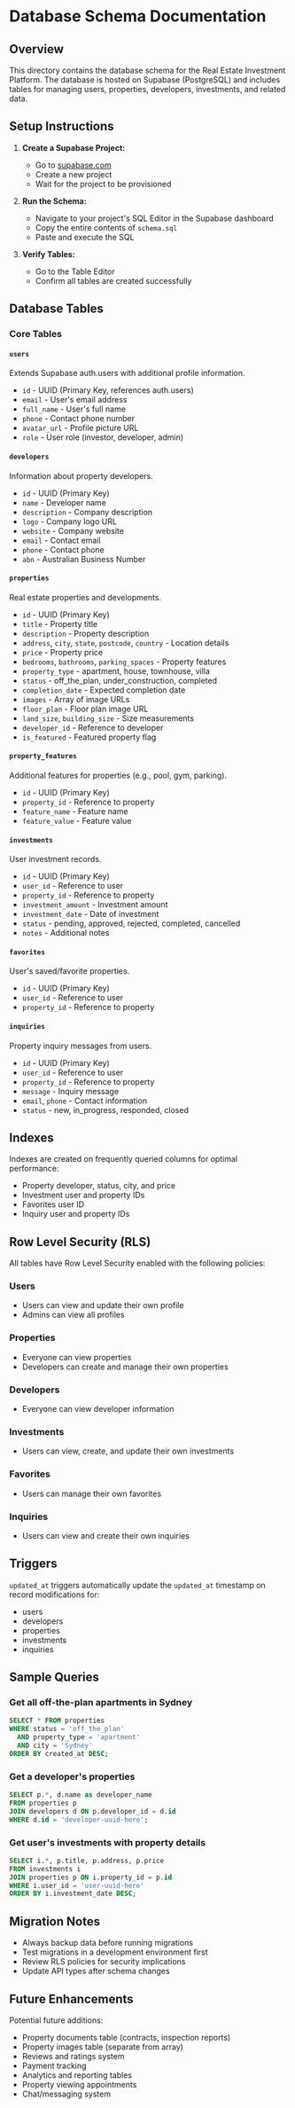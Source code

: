# Database Schema Documentation

## Overview

This directory contains the database schema for the Real Estate Investment Platform. The database is hosted on Supabase (PostgreSQL) and includes tables for managing users, properties, developers, investments, and related data.

## Setup Instructions

1. **Create a Supabase Project:**
   - Go to [supabase.com](https://supabase.com)
   - Create a new project
   - Wait for the project to be provisioned

2. **Run the Schema:**
   - Navigate to your project's SQL Editor in the Supabase dashboard
   - Copy the entire contents of `schema.sql`
   - Paste and execute the SQL

3. **Verify Tables:**
   - Go to the Table Editor
   - Confirm all tables are created successfully

## Database Tables

### Core Tables

#### `users`
Extends Supabase auth.users with additional profile information.
- `id` - UUID (Primary Key, references auth.users)
- `email` - User's email address
- `full_name` - User's full name
- `phone` - Contact phone number
- `avatar_url` - Profile picture URL
- `role` - User role (investor, developer, admin)

#### `developers`
Information about property developers.
- `id` - UUID (Primary Key)
- `name` - Developer name
- `description` - Company description
- `logo` - Company logo URL
- `website` - Company website
- `email` - Contact email
- `phone` - Contact phone
- `abn` - Australian Business Number

#### `properties`
Real estate properties and developments.
- `id` - UUID (Primary Key)
- `title` - Property title
- `description` - Property description
- `address`, `city`, `state`, `postcode`, `country` - Location details
- `price` - Property price
- `bedrooms`, `bathrooms`, `parking_spaces` - Property features
- `property_type` - apartment, house, townhouse, villa
- `status` - off_the_plan, under_construction, completed
- `completion_date` - Expected completion date
- `images` - Array of image URLs
- `floor_plan` - Floor plan image URL
- `land_size`, `building_size` - Size measurements
- `developer_id` - Reference to developer
- `is_featured` - Featured property flag

#### `property_features`
Additional features for properties (e.g., pool, gym, parking).
- `id` - UUID (Primary Key)
- `property_id` - Reference to property
- `feature_name` - Feature name
- `feature_value` - Feature value

#### `investments`
User investment records.
- `id` - UUID (Primary Key)
- `user_id` - Reference to user
- `property_id` - Reference to property
- `investment_amount` - Investment amount
- `investment_date` - Date of investment
- `status` - pending, approved, rejected, completed, cancelled
- `notes` - Additional notes

#### `favorites`
User's saved/favorite properties.
- `id` - UUID (Primary Key)
- `user_id` - Reference to user
- `property_id` - Reference to property

#### `inquiries`
Property inquiry messages from users.
- `id` - UUID (Primary Key)
- `user_id` - Reference to user
- `property_id` - Reference to property
- `message` - Inquiry message
- `email`, `phone` - Contact information
- `status` - new, in_progress, responded, closed

## Indexes

Indexes are created on frequently queried columns for optimal performance:
- Property developer, status, city, and price
- Investment user and property IDs
- Favorites user ID
- Inquiry user and property IDs

## Row Level Security (RLS)

All tables have Row Level Security enabled with the following policies:

### Users
- Users can view and update their own profile
- Admins can view all profiles

### Properties
- Everyone can view properties
- Developers can create and manage their own properties

### Developers
- Everyone can view developer information

### Investments
- Users can view, create, and update their own investments

### Favorites
- Users can manage their own favorites

### Inquiries
- Users can view and create their own inquiries

## Triggers

`updated_at` triggers automatically update the `updated_at` timestamp on record modifications for:
- users
- developers
- properties
- investments
- inquiries

## Sample Queries

### Get all off-the-plan apartments in Sydney
```sql
SELECT * FROM properties
WHERE status = 'off_the_plan'
  AND property_type = 'apartment'
  AND city = 'Sydney'
ORDER BY created_at DESC;
```

### Get a developer's properties
```sql
SELECT p.*, d.name as developer_name
FROM properties p
JOIN developers d ON p.developer_id = d.id
WHERE d.id = 'developer-uuid-here';
```

### Get user's investments with property details
```sql
SELECT i.*, p.title, p.address, p.price
FROM investments i
JOIN properties p ON i.property_id = p.id
WHERE i.user_id = 'user-uuid-here'
ORDER BY i.investment_date DESC;
```

## Migration Notes

- Always backup data before running migrations
- Test migrations in a development environment first
- Review RLS policies for security implications
- Update API types after schema changes

## Future Enhancements

Potential future additions:
- Property documents table (contracts, inspection reports)
- Property images table (separate from array)
- Reviews and ratings system
- Payment tracking
- Analytics and reporting tables
- Property viewing appointments
- Chat/messaging system

